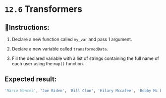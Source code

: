 # `12.6` Transformers

## 📝Instructions:

1. Declare a new function called `my_var` and pass 1 argument.

2. Declare a new variable called `transformedData`.

3. Fill the declared variable with a list of strings containing the full name of each user using the `map()` function.

## Expected result:

```py
'Mario Montes', 'Joe Biden', 'Bill Clon', 'Hilary Mccafee', 'Bobby Mc birth']
```